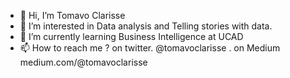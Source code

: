 - 👋 Hi, I’m Tomavo Clarisse
- 👀 I’m interested in Data analysis and Telling stories with data.
- 🌱 I’m currently learning Business Intelligence at UCAD
- 📫 How to reach me ? on twitter. @tomavoclarisse . on Medium medium.com/@tomavoclarisse

